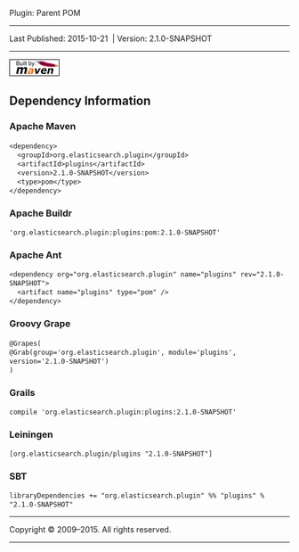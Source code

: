 Plugin: Parent POM

------------------------------------------------------------------------

<span id="publishDate">Last Published: 2015-10-21</span>  | <span id="projectVersion">Version: 2.1.0-SNAPSHOT</span>

------------------------------------------------------------------------

[![Built by Maven](./images/logos/maven-feather.png)](http://maven.apache.org/ "Built by Maven")

Dependency Information
----------------------

### Apache Maven

    <dependency>
      <groupId>org.elasticsearch.plugin</groupId>
      <artifactId>plugins</artifactId>
      <version>2.1.0-SNAPSHOT</version>
      <type>pom</type>
    </dependency>

### Apache Buildr

    'org.elasticsearch.plugin:plugins:pom:2.1.0-SNAPSHOT'

### Apache Ant

    <dependency org="org.elasticsearch.plugin" name="plugins" rev="2.1.0-SNAPSHOT">
      <artifact name="plugins" type="pom" />
    </dependency>

### Groovy Grape

    @Grapes(
    @Grab(group='org.elasticsearch.plugin', module='plugins', version='2.1.0-SNAPSHOT')
    )

### Grails

    compile 'org.elasticsearch.plugin:plugins:2.1.0-SNAPSHOT'

### Leiningen

    [org.elasticsearch.plugin/plugins "2.1.0-SNAPSHOT"]

### SBT

    libraryDependencies += "org.elasticsearch.plugin" %% "plugins" % "2.1.0-SNAPSHOT"

------------------------------------------------------------------------

Copyright © 2009–2015. All rights reserved.

------------------------------------------------------------------------


